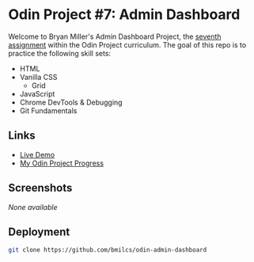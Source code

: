 # Odin Project #7: Admin Dashboard

Welcome to Bryan Miller's Admin Dashboard Project, the [seventh assignment](https://www.theodinproject.com/lessons/node-path-intermediate-html-and-css-admin-dashboard) within the Odin Project curriculum. The goal of this repo is to practice the following skill sets:

- HTML
- Vanilla CSS
  - Grid
- JavaScript
- Chrome DevTools & Debugging
- Git Fundamentals

## Links

- [Live Demo](https://bmilcs.github.io/odin-admin-dashboard/)
- [My Odin Project Progress](https://github.com/bmilcs/op)

## Screenshots

_None available_

## Deployment

```sh
git clone https://github.com/bmilcs/odin-admin-dashboard
```
